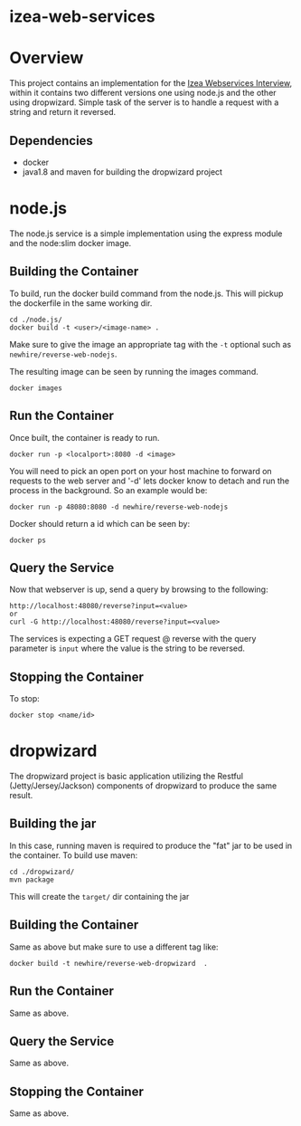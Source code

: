 # izea-web-services

# Overview

This project contains an implementation for the [Izea Webservices Interview](https://github.com/IZEA/interview/tree/master/web_services), within it 
contains two different versions one using node.js and the other using dropwizard. Simple task of the server is to handle a request with a string and return it reversed.

## Dependencies
- docker
- java1.8 and maven for building the dropwizard project

# node.js
The node.js service is a simple implementation using the express module and the node:slim docker image.

## Building the Container
To build, run the docker build command from the node.js. This will pickup the dockerfile in the same working dir. 
```
cd ./node.js/
docker build -t <user>/<image-name> .
```
Make sure to give the image an appropriate tag with the `-t` optional such as `newhire/reverse-web-nodejs`.

The resulting image can be seen by running the images command.
```
docker images
```

## Run the Container
Once built, the container is ready to run.
```
docker run -p <localport>:8080 -d <image>
```
You will need to pick an open port on your host machine to forward on requests to the web server and '-d' lets docker know to detach and run the process in the background.
So an example would be: 
```
docker run -p 48080:8080 -d newhire/reverse-web-nodejs
```

Docker should return a id which can be seen by:
```
docker ps
```

## Query the Service   
Now that webserver is up, send a query by browsing to the following:
```
http://localhost:48080/reverse?input=<value> 
or 
curl -G http://localhost:48080/reverse?input=<value> 

```
The services is expecting a GET request @ reverse with the query parameter is `input` where the value is the string to be reversed.

## Stopping the Container
To stop:
```
docker stop <name/id>
```

# dropwizard
The dropwizard project is basic application utilizing the Restful (Jetty/Jersey/Jackson) components of dropwizard to produce the same result.

## Building the jar
In this case, running maven is required to produce the "fat" jar to be used in the container. To build use maven:
```
cd ./dropwizard/
mvn package
```
This will create the `target/` dir containing the jar

## Building the Container
Same as above but make sure to use a different tag like:
```
docker build -t newhire/reverse-web-dropwizard  .
```

## Run the Container
Same as above.

## Query the Service 
Same as above.

## Stopping the Container
Same as above.